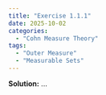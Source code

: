 ```yaml
---
title: "Exercise 1.1.1"
date: 2025-10-02
categories:
  - "Cohn Measure Theory"
tags:
  - "Outer Measure"
  - "Measurable Sets"
---
```


**Solution:** ...
